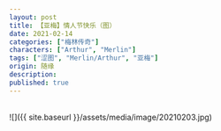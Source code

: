 ```yaml
---
layout: post
title: 【亚梅】情人节快乐（图）
date: 2021-02-14
categories: ["梅林传奇"]
characters: ["Arthur", "Merlin"]
tags: ["涩图", "Merlin/Arthur", "亚梅"]
origin: 随缘
description: 
published: true
---
```


<br>
![]({{ site.baseurl }}/assets/media/image/20210203.jpg)
<br>

